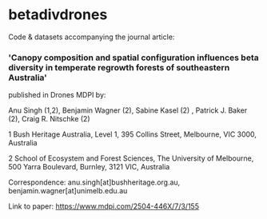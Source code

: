 # betadivdrones

Code & datasets accompanying the journal article:

### 'Canopy composition and spatial configuration influences beta diversity in temperate regrowth forests of southeastern Australia'

published in Drones MDPI by:

Anu Singh (1,2), Benjamin Wagner (2), Sabine Kasel (2) , Patrick J. Baker (2), Craig R. Nitschke (2)

1 Bush Heritage Australia, Level 1, 395 Collins Street, Melbourne, VIC 3000, Australia

2 School of Ecosystem and Forest Sciences, The University of Melbourne, 500 Yarra Boulevard, Burnley, 3121 VIC, Australia

Correspondence: anu.singh[at]bushheritage.org.au,  benjamin.wagner[at]unimelb.edu.au

Link to paper: https://www.mdpi.com/2504-446X/7/3/155
